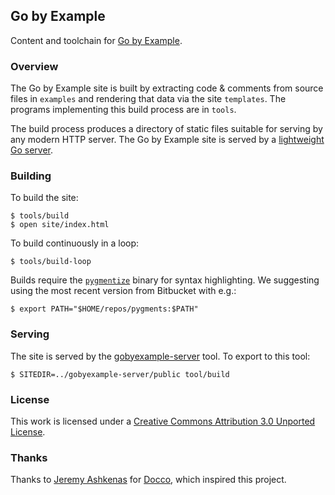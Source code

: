 ## Go by Example

Content and toolchain for [Go by Example](https://gobyexample.com).


### Overview

The Go by Example site is built by extracting code &
comments from source files in `examples` and rendering
that data via the site `templates`. The programs
implementing this build process are in `tools`.

The build process produces a directory of static files
suitable for serving by any modern HTTP server. The
Go by Example site is served by a
[lightweight Go server](https://github.com/mmcgrana/gobyexample-server).


### Building

To build the site:

```console
$ tools/build
$ open site/index.html
```

To build continuously in a loop:

```console
$ tools/build-loop
```

Builds require the [`pygmentize`](http://pygments.org/)
binary for syntax highlighting. We suggesting using the
most recent version from Bitbucket with e.g.:

```console
$ export PATH="$HOME/repos/pygments:$PATH"
```


### Serving

The site is served by the [gobyexample-server](https://github.com/mmcgrana/gobyexample-server)
tool. To export to this tool:

```console
$ SITEDIR=../gobyexample-server/public tool/build
```


### License

This work is licensed under a
[Creative Commons Attribution 3.0 Unported License](http://creativecommons.org/licenses/by/3.0/).


### Thanks

Thanks to [Jeremy Ashkenas](https://github.com/jashkenas)
for [Docco](http://jashkenas.github.com/docco/), which
inspired this project.
